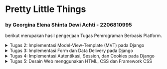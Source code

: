 # Pretty Little Things 
### by Georgina Elena Shinta Dewi Achti - 2206810995
berikut merupakan hasil pengerjaan Tugas Pemrograman Berbasis Platform.

<details>
<summary>Tugas 2: Implementasi Model-View-Template (MVT) pada Django</summary>

# TUGAS 2📕
Projek ini dibuat dengan tujuan memenuhi Tugas 2 Pemrograman Berbasis Platform. Link app dapat di akses [di sini](https://prettylittlethings-co.adaptable.app).

Saya akan menjelaskan beberapa poin-poin berikut:
1. Implementasi dalam proses pembuatan proyek Django: **PrettyLittleThings-Co**
2. Bagan request client ke web aplikasi berbasis Django beserta responnya
3. Alasan penggunaan Virtual Environment
4. Penjelasan terkait MVC, MVT, MVVM serta perbedaan dari ketiganya

## Implementasi dalam proses pembuatan proyek Django: PrettyLittleThings-Co
<details>
<summary>Pembuatan Projek Django</summary> 
Membuat suatu repository baru di GitHub dengan nama "PrettyLittleThings-Co" lalu diclone di local. Kemudian saya membuat file `requirements.txt` pada folder direktori local saya dan menuliskan requirements yang diperlukan dari tutorial, yaitu:

```
django
gunicorn
whitenoise
psycopg2-binary
requests
urllib3
```

Setelah itu, saya lanjut untuk mendownload dengan menjalankan command:
1. `python3 -m venv env ` -> untuk membuat virtual environment
2. `source env/bin/activate` -> mengaktifasi virtual environment
3. `pip3 install -r requirements.txt` -> menginstall module Django di virtual environment.
4. `django-admin startproject inventory_co .` -> membuat proyek Django

Pada poin terakhir, command tersebut nantinya akan berisi file-file pendukung proyek.

Setelah itu saya menguji deploy di localhost dengan melakukan command`./manage.py runserver` lalu klik `http://localhost:8000`. Jika terlihat ada roket dengan tulisan succesful, maka deploy berhasil🤩
</details>
<details>
<summary>Membuat dan Menjalankan Aplikasi</summary> 
Selanjutnya, saya mengubah `ALLOWED_HOSTS` di file `settings.py` dengan menambahkan `"*"` agar proyek ini bisa dijalankan di domain apapun:

```
ALLOWED_HOSTS = ["*"]
```

jalankan command:

```
python3 manage.py startapp main
```

sehingga terbentuk folder `main` di root repository. Tambahkan nama aplikasi di folder `inventory_co` di file `settings.py` pada bagian `INSTALLED_APPS`, seperti berikut:

```
INSTALLED_APPS = [
    ...,
    'main',
    ...
]
```
</details>
<details>
<summary>Membuat Model Aplikasi Main</summary> 
Saya melakukan modifikasi pada file `models.py` di folder `main` dengan menambahkan kode;

```
class Item(models.Model):
    name = models.CharField(max_length=255)
    amount = models.IntegerField()
    description = models.TextField()
```

Kemudian, agar Django dapat menyesuaikan struktur basis data dengan model yang baru dibuat, lakukan migrate dengan menjalankan command:

```
python3 manage.py makemigrations
python3 manage.py migrate
```

Maka, model pada aplikasi dan basis data telah sesuai dengan yang kita inginkan.
</details>
<details>
<summary>Membuat Fungsi main.html dan views.py</summary>
Saya membuat direktori baru bernama `templates` di dalam direktori aplikasi main. Di dalam direktori `templates`, saya membuat berkas baru bernama `main.html` dengan isi:

```
<!DOCTYPE html>
<html lang="en">
<head>
    <meta charset="UTF-8">
    <meta name="viewport" content="width=device-width, initial-scale=1.0">
    <title>Hi! It's Pretty Little Things Here~</title>
</head>
<body>
    <h1>{{judul}}</h1>

    <h5>Seller name: </h5>
    <p>{{ name }}<p>

    <h5>The Items: </h5>
    <p>{{ item }}<p>

    <h5>Price: </h5>
    <p>{{ price }}<p>

    <h5>Address: </h5>
    <p>{{ adress }}<p>

</body>
</html>
```

Kemudian pada file `views.py` pada aplikasi `main` saya menambahkan impor:

```
from django.shortcuts import render
```

serta menambahkan fungsi `show_main` sebagai berikut:

```
def show_main(request):
    context = {
        'judul': 'Hi! It is Pretty Little Things Here~',
        'name': 'Elena',
        'item': 'DIY Bracellet',
        'amount': '10',
        'price': ' Rp10.000,-',
        'adress': 'Jl. Yu'
    }

    return render(request, "main.html", context)
```

</details>
<details>
<summary>Melakukan Routing</summary> 
Proses routing dilakukan melalui file `urls.py` pada folder main dengan mengisi dengan kode berikut:

```
from django.urls import path
from main.views import show_main

app_name = 'main'

urlpatterns = [
    path('', show_main, name='show_main'),
]
```

Function `show_main` bertujuan untuk menampilkan aplikasi dengan mengakses `main.views`. Lalu, lakukan proses routing pada file `urls.py` di direktori `inventory_co` dan isi dengan kode:

```
from django.contrib import admin
from django.urls import path, include

urlpatterns = [
    path('admin/', admin.site.urls),
    path('main/', include('main.urls'))
]
```

</details>
<details>
<summary>Melakukan Deployment</summary>
Cek kembali aplikasi sebelum melakukan deployment dengan menjalankan command:

```
python3 manage.py runserver
```

lalu masuk ke server `http://localhost:8000/main/`

Jika aplikasi dapat berjalan dengan baik, lanjutkan dengan melakukan add, commit, dan push ke dalam repository:

```
git add .
git commit -m "the main app"
git push -u origin master
```

Terakhir, saya melakukan deploy di Adaptable. Dimulai dengan  menggunakan Python App Template dengan menklik `+NEW APP`, lalu connect dengan repositori pilihan, kemudian memilih `Python App Template`, kemudian pilih opsi `PostgreSQL`. Kalian diminta untuk mengecek python version kalian dengan command:

```
python3 --version
```

Setelah itu, isi bagian command dengan:

```
python manage.py migrate && gunicorn PrettyLittleThings-Co.wsgi
```

Tunggu aplikasi hingga proses deploy selesai.
</details>


## Bagan request client ke web aplikasi berbasis Django beserta responnya
![](https://i.imgur.com/ltmg32e.png)
Terdapat komponen `client`, `urls.py`, `views.py`, `models.py`, serta berkas html `main.html` yang menjadi bagian dari berjalannya sistem. Sistem dimulai dengan **request** yang dikirimkan oleh `client` ke `urls.py` untuk mengolah file request yang kemudian dilanjutkan ke `views.py`. Pada `views.py` memproses data, mengambil data dari database, kemudian lanjut ke `models.py` dan merender berkas `main.html`. Setelah template data berhasil dirender, halaman akan dikembalikan sebagai HTTP Response kepada client.


## Alasan penggunaan Virtual Environment
Pada Django, virtual environment memiliki banyak manfaat yang digunakan dalam pengembangan Python bagi para pengguna. Manfaat berupa:

- **Isolasi Dependensi.**
    Dapat memungkinkan kita untuk menciptakan lingkungan pengembangan terisolasi di mana setiap proyek memiliki dependensi Python yang independen sehingga dapat menghindari konflik antara versi paket yang berbeda di berbagai proyek. Dalam virtual environment, kita dapat mengelola data secara terpisah untuk setiap proyek, membuat manajemen dependensi lebih mudah, dan mengurangi risiko masalah kompatibilitas.

- **Reproducible Environment.**
    Dapat membuat environment pengembangan yang dapat direplikasi dengan mudah di mesin lain atau oleh rekan tim. Hal ini dapat memastikan bahwa suatu proyek mampu dijalankan dengan benar di berbagai environment.

- **Keamanan dan Stabilitas.**
    Dapat melindungi sistem operasi dari perubahan tak terduga yang dapat disebabkan oleh proyek Python yang tidak terkendali. Hal ini dapat menjaga stabilitas dari environment proyek yang sedang kita jalankan.

Tanpa virtual environment, kita tetap dapat membuat aplikasi web berbasis Django. Namun, sangat tidak disarankan karena tanpa virtual environment, terdapat beberapa risiko serta potensi masalah yang dapat terjadi, seperti:

- **Konflik Dependensi.**
    Proyek Django yang berbeda mungkin memerlukan versi yang berbeda dari paket Python atau library tertentu sehingga proyek-proyek tersebut dapat saling mempengaruhi dan menimbulkan konflik dependensi.

- **Kesulitan Manajemen Dependensi.**
    Manajemen dependensi proyek akan menjadi lebih sulit karena kita harus memantau dan mengelola semua dependensi global di tingkat sistem.

- **Kurangnya Reproducibility.**
    Sulit memastikan bahwa proyek dapat dijalankan dengan benar di environment pengembangan yang berbeda sehingga menimbulkan kemungkinan masalah ketika kita ingin berbagi proyek atau mengerjakannya di tempat lain.


## Penjelasan terkait MVC, MVT, MVVM serta perbedaan dari ketiganya
MVC, MVT, dan MVVM adalah tiga arsitektur desain yang digunakan dalam pengembangan perangkat lunak, terutama dalam pengembangan aplikasi web. 

### MVC (Model-View-Controller):
1. **Model** -> mengelola data dan berisi logika untuk pemrosesan data.

2. **View** -> tampilan dan presentasi data kepada pengguna untuk menampilkan informasi.

3. **Controller** -> mengontrol alur aplikasi dan mengatur interaksi antara Model dan View.

### MVT (Model-View-Template):

1. **Model** -> mengelola data dan berisi logika untuk pemrosesan data.

2. **View** -> tampilan dan presentasi data kepada pengguna untuk menampilkan informasi.

3. **Template** -> mengontrol tampilan secara langsung dan memungkinkan pengembang untuk memisahkan logika presentasi dari tampilan.

## MVVM (Model-View-ViewModel):

1. **Model** -> mengelola data dan berisi logika untuk pemrosesan data.

2. **View** -> tampilan dan presentasi data kepada pengguna untuk menampilkan informasi.

3. **ViewModel** -> mengubah data Model ke format yang dapat ditampilkan oleh View.

Terdapat beberapa perdebaan dari MVC, MVT, dan MVVM. MVC lebih mengarah ke pemisahan peran antara Model, View, dan Controller, tetapi sering kali tugas Controller menjadi kompleks dalam aplikasi yang besar. MVT menggunakan Template untuk mengelola tampilan, yang memungkinkan pemisahan logika presentasi dari tampilan. Terakhir, MVVM lebih mengarah ke pemisahan data dan tampilan dimana ViewModel bertanggung jawab untuk memformat data dari Model agar sesuai dengan tampilan View, sehingga tampilan tidak perlu memiliki logika pemformatan data. Mereka memiliki konsep yang mirip dalam pemisahan tanggung jawab dalam pengembangan perangkat lunak, tetapi memiliki perbedaan dalam implementasi dan penekanannya pada pemisahan tugas.
</details>

<details>
<summary>Tugas 3: Implementasi Form dan Data Delivery pada Django</summary>

# TUGAS 3📗
Projek ini dibuat dengan tujuan memenuhi Tugas 3 Pemrograman Berbasis Platform.

Saya akan menjelaskan beberapa poin-poin berikut:
1. Perbedaan antara form POST dan form GET dalam Django
2. Perbedaan utama antara XML, JSON, dan HTML dalam konteks pengiriman data?
3. Alasan mengapa JSON sering digunakan dalam pertukaran data antara aplikasi web modern
4. Penjelasan cara saya mengimplementasikan lanjutan proses pembuatan proyek **PrettyLittleThings-Co**

## form `POST` vs form `GET` in Django

`Form` adalah elemen HTML yang digunakan untuk mengumpulkan data dari pengguna, seperti input teks, tombol radio, atau checkbox yang memungkinkan pengguna untuk mengirim data ke _web server_ untuk diproses.

| Perbedaan | Post | Get |
| ------- | ------- | ------- |
| Pengiriman Data | Mengirim data sebagai bagian dari permintaan HTTP dan bersifat tersembunyi  | Mengirim data melalui query string dalam URL |
| Keamanan | Lebih aman karena data tidak terlihat di URL | data ditampilkan secara terbuka dalam URL |
| Penggunaan | Membuat, memperbarui, atau menghapus data sehingga cocok untuk mengirim data sensitif | Melakukan pencarian atau menampilkan data sehingga cocok untuk permintaan yang hanya mengambil data dari server tanpa mengubahnya|
| Kapasitas Data | Dapat mengirim jumlah data yang lebih besar karena data disimpan di tubuh permintaan | Dibatasi oleh panjang URL sehingga kurang cocok untuk data yang besar |

## `XML` vs `JSON` vs `HTML` dalam Pengiriman Data
| Perbedaan | XML | JSON | HTML |
| --------- | --- | ---- | ---- |
| Singkatan | eXtensible Markup Language | JavaScript Object Notation | HyperText Markup Language |
| Tujuan |  dirancang terutama untuk menyimpan, mengirimkan, dan mengatur data | merepresentasikan data dengan format sederhana yang mudah dibaca mesin dan manusia dengan menyajikan pasangan key-value di dalam suatu array | mendefinisikan tata letak, konten, serta visual halaman web yang mencakup elemen seperti judul, paragraf, daftar, tautan, dan komponen multimedia |
| Penggunaan | Digunakan dalam pertukaran data antara sistem yang berbeda dan perlu menggambarkan data yang kompleks dan terstruktur dengan baik | Digunakan dalam pengembangan aplikasi web karena mudah dibaca oleh manusia dan mudah digunakan oleh bahasa pemrograman modern | Digunakan untuk menampilkan konten web sehingga dapat diakses oleh browser web |


## `JSON` sering digunakan dalam Pertukaran Data antara App Web Modern?!
Seperti yang telah dibahas sebelumnnya, `JSON` (JavaScript Object Notation) merupakan format Bahasa-Independen yang berasal dari JavaScript yang dapat dibaca dan ditulis oleh manusia. Terdapat beberapa kegunaan dari `JSON`, yaitu:
- **Transfer data dengan mudah.**
Menyimpan semua data dalam array sehingga transfer data menjadi lebih mudah. Itu sebabnya `JSON` sangat baik untuk berbagi data dengan ukuran berapa pun, termasuk audio, video, dan lain-lain.
- **Ringan dan Mudah dibaca.** 
Sintaksnya sangat kecil, mudah, dan ringan sehingga menjadi alasan mengeksekusi dan merespons dengan cara yang lebih cepat.
- **Dukungan Bahasa Pemrograman.** 
`JSON` didukung oleh hampir semua bahasa pemrograman, sehingga memungkinkan interoperabilitas yang baik antara berbagai teknologi dan aplikasi. `JSON` memiliki jangkauan luas untuk dukungan browser kompatibilitas dengan sistem operasi sehingga tidak memerlukan banyak usaha untuk membuat semuanya kompatibel dengan browser.
- **Dukungan untuk Nested Data.** 
`JSON` mendukung data berjenjang (nested) yang memungkinkan representasi data yang kompleks dan terstruktur dengan mudah. Hal ini berguna dalam situasi di mana data memiliki hubungan hierarkis. 

# Implementasi Data
_notes: terdapat perubahan nama variabel/objek dari Tugas 2, yaitu `Item` menjadi `Product` di Tugas 3._
<details>
<summary>Membuat Input Form</summary>

Kita perlu membuat form untuk mendapatkan data baru yang ingin ditampilkan. Sebelum itu, saya membuat direktori baru pada **root** dengan nama `templates` yang di dalamnya terdapat file `base.html` yang berisi:

```
{% load static %}
<!DOCTYPE html>
<html lang="en">
    <head>
        <meta charset="UTF-8" />
        <meta
            name="viewport"
            content="width=device-width, initial-scale=1.0"
        />
        {% block meta %}
        {% endblock meta %}
    </head>

    <body>
        {% block content %}
        {% endblock content %}
    </body>
</html>
```
Saya melakukan konfigurasi pada `settings.py` di direktori `inventory_co` agar `base.html` terdeteksi sebagai template dengan menambahkan:

```
...
TEMPLATES = [
    {
        'BACKEND': 'django.template.backends.django.DjangoTemplates',
        'DIRS': [BASE_DIR / 'templates'], # kode ini
        'APP_DIRS': True,
        ...
    }
]
...
```

Kemudian, saya mengubah `main.html` pada direktori `main/templates` terlebih dahulu agar dapat menggunakan `base.html` sebagai template dasarnya dengan kode:

```
{% extends 'base.html' %}

{% block content %}
    <h1>{{judul}}</h1>

    <h5>Seller name: </h5>
    <p>{{ name }}<p>

    <h5>The Items: </h5>
    <p>{{ item }}<p>

    <h5>Price: </h5>
    <p>{{ price }}<p>

    <h5>Address: </h5>
    <p>{{ adress }}<p>

{% endblock content %}
```

Selanjutnya, saya sudah dapat fokus untuk membuat input form. Saya membuat berkas `forms.py` pada direktori `main` kemudian mengisi file dengan:

```
from django.forms import ModelForm
from main.models import Product

class ProductForm(ModelForm):
    class Meta:
        model = Product
        fields = ["name", "price", "description"]

```

Selanjutnya, saya mengubah fungsi `show_main` dan menambahkan fungsi `create_product` pada file `views.py` dalam direktori `main` dengan kode berikut:

```
def show_main(request):
    products = Product.objects.all()

    context = {
        'judul': 'Hi! It is Pretty Little Things Here~',
        'name': 'Elena',
        'item': 'DIY Bracellet',
        'amount': '10',
        'price': ' Rp10.000,-',
        'adress': 'Jl. Yu',
        'products': products
    }

    return render(request, "main.html", context)

def create_product(request):
    form = ProductForm(request.POST or None)

    if form.is_valid() and request.method == "POST":
        form.save()
        return HttpResponseRedirect(reverse('main:show_main'))

    context = {'form': form}
    return render(request, "create_product.html", context)

```
Fungsi `create_product` menangani input baru dari form yang akan membuat sebuah objek **ProductForm** berdasarkan data yang diterima dari `request.POST` (data yang dikirimkan melalui form). Lalu, diperiksa kembali apakah form tersebut valid dengan menggunakan `form.is_valid()` dan apabila valid dan metode request adalah POST, data produk baru akan disimpan ke database melalui `form.save()`, kemudian pengguna akan diarahkan kembali ke halaman utama dengan **HttpResponseRedirect**.

Berikutnya, saya membuat file `create_product.html` pada direktori `main` yang berisi:
```
{% extends 'base.html' %} 

{% block content %}
<h1>Add New Product</h1>

<form method="POST">
    {% csrf_token %}
    <table>
        {{ form.as_table }}
        <tr>
            <td></td>
            <td>
                <input type="submit" value="Add Product"/> # tombol
            </td>
        </tr>
    </table>
</form>

{% endblock %}
```
yang akan menampilkan halaman form untuk menambah item baru. File ini mencakup form dengan token CSRF, bidang-bidang form, dan tombol "Add Product" yang mengirimkan data form ke view create_product.

Kemudian pada `main.html` di direktori `main`, saya menambahkan kode:

```
...
<table>
    <tr>
        <th>Name</th>
        <th>Price</th>
        <th>Description</th>
        <th>Date Added</th>
    </tr>

    {% comment %} Berikut cara memperlihatkan data produk di bawah baris ini {% endcomment %}

    {% for product in products %}
        <tr>
            <td>{{product.name}}</td>
            <td>{{product.price}}</td>
            <td>{{product.description}}</td>
            <td>{{product.date_added}}</td>
        </tr>
    {% endfor %}
</table>

<br />

<a href="{% url 'main:create_product' %}"> # tombol
    <button>
        Add New Product
    </button>
</a>

{% endblock content %}
```
untuk menampilkan data produk yang diterima dari view `show_main` dalam bentuk tabel, serta tombol yang akan mengarahkan user pada halaman form penambahan product.


</details>

<details>
<summary>Menambahkan Fungsi pada Views</summary>

Saya menambahkan 5 fungsi views untuk melihat objek yang sudah ditambahkan dalam format `HTML`, `XML`, `JSON`, `XML` by **ID**, dan `JSON` by **ID**. Untuk format `XML` dan `JSON`, saya akan menambahkan import **HttpResponse** dan **serializers** pada `views.py`di folder `main`.

Format `HTML`:
```
def show_main(request):
    products = Product.objects.all()

    context = {
        'judul': 'Hi! It is Pretty Little Things Here~',
        'name': 'Elena',
        'item': 'DIY Bracellet',
        'amount': '10',
        'price': ' Rp10.000,-',
        'adress': 'Jl. Yu',
        'products': products
    }

    return render(request, "main.html", context)
```
`products = Product.objects.all()` mengambil semua objek Product dari database dengan Product.objects.all() dan menyimpannya dalam variabel product. Data item kemudian disertakan dalam konteks dan akan ditampilkan dalam template HTML `main.html`.


Format `XML`:

```
def show_xml(request):
    data = Product.objects.all()
    return HttpResponse(serializers.serialize("xml", data), content_type="application/xml")
```

Format `JSON`:

``` 
def show_json(request):
    data = Product.objects.all()
    return HttpResponse(serializers.serialize("json", data), content_type="application/json")
```


Format `XML` by **ID**:

```
def show_xml_by_id(request, id):
    data = Product.objects.filter(pk=id)
    return HttpResponse(serializers.serialize("xml", data), content_type="application/xml")
```

Format `JSON` by **ID**:
``` 
def show_json_by_id(request, id):
    data = Product.objects.filter(pk=id)
    return HttpResponse(serializers.serialize("json", data), content_type="application/json")
```
</details>
<details>
<summary>Membuat Routing URL</summary>

Tambahkan kelima path **url** fungsi diatas ke dalam **urlpatterns** pada `urls.py` di folder `main`. Tidak lupa untuk meng-import-nya dari `views.py`.

``` 
from django.urls import path
from main.views import show_main, create_product, show_xml, show_json, show_xml_by_id, show_json_by_id 

app_name = 'main'

urlpatterns = [
    path('', show_main, name='show_main'),
    path('create-product', create_product, name='create_product'),
    path('xml/', show_xml, name='show_xml'), 
    path('json/', show_json, name='show_json'), 
    path('xml/<int:id>/', show_xml_by_id, name='show_xml_by_id'),
    path('json/<int:id>/', show_json_by_id, name='show_json_by_id'), 
]
```

Dengan begitu, input form sudah selesai dibuat dan siap digunakan. Jalankan command `python manage.py runserver` dan kunjungi http://localhost:8000.
</details>

<details>
<summary>Postman Screenshot</summary>

1. Screenshot `HTML`
![](https://i.imgur.com/BSpmURi.png)
![](https://i.imgur.com/XN5WnWL.png)

2. Screenshot `XML`
![](https://i.imgur.com/utbizIL.png)

3. Screenshot `XML` by **ID**
![](https://i.imgur.com/6qx8lbV.png)

4. Screenshot `JSON`
![](https://i.imgur.com/9LOAx1D.png)

5. Screenshot `JSON` by **ID**
![](https://i.imgur.com/h7u3xHo.png)

</details>
</details>

<details>
<summary> Tugas 4: Implementasi Autentikasi, Session, dan Cookies pada Django </summary>

# Tugas 4📙
Projek ini dibuat dengan tujuan memenuhi Tugas 4 Pemrograman Berbasis Platform.

Saya akan menjelaskan beberapa poin-poin berikut:

- Apa itu Django UserCreationForm, serta apa kelebihan dan kekurangannya
- Perbedaan antara autentikasi dan otorisasi dalam konteks Django, dan alasan mengapa keduanya penting
- Apa itu cookies dalam konteks aplikasi web, dan bagaimana Django menggunakan cookies untuk mengelola data sesi pengguna
- Apakah penggunaan cookies aman secara default dalam pengembangan web, atau apakah ada risiko potensial yang harus diwaspadai?
- Cara saya mengimplementasikan checklist di atas secara step-by-step.

## Django `UserCreationForm`🧐
 Django `UserCreationForm` adalah sebuah form Django yang digunakan untuk membuat user baru di dalam suatu web app. `UserCreationForm` umumnya memiliki 3 field, yaitu `username`, `password1`, dan `password2`. Field `password2` biasanya digunakan untuk mengonfirmasi password sebelumya.

| Kelebihan | Kekurangan |
| --------- | ---------- |
| mudah digunakan karena merupakan default form dari Django sehingga tidak perlu membuat model form lagi dan data pendaftar dapat langsung disimpan di database. | tidak customizable secara ekstensif karena memiliki tingkat kustomisasi yang terbatas sehingga membutuhkan model form dengan field tambahan atau logika validasi yang lebih kompleks sehingga untuk penambahan field lain dan perubahan tampilan harus dilakukan perubahan sendiri. |
| validasi otomatis yang mana data yang dimasukkan oleh pengguna, yaitu keunikan nama pengguna, kata sandi yang cukup kuat, dll akan melakukan validasi secara otomatis. | |
| secara langsung berintegrasi dengan Django's _authentication system_ yang membuat mudah untuk menambahkan sistem autentikasi ke dalam aplikasi Django. | |

## Autentikasi 🆚 Otorisasi dalam Konteks Django
**PERBEDAAN👐🏻**
- Autentikasi adalah proses verifikasi siapa user yang berusaha menggunakan akses yang melibatkan verifikasi nama pengguna (username) dan kata sandi (password) yang dimasukkan oleh pengguna sesuai dengan yang ada dalam database. 
- Otorisasi adalah proses verifikasi user yang telah diautentikasi apakah dapat mengakses suatu sistem sehingga proses ini memutuskan apa yang diperbolehkan atau tidak diperbolehkan untuk pengguna yang sudah terautentikasi. 

**Mengapa Keduanya Penting?**

Autentikasi penting untuk memastikan bahwa pengguna yang masuk adalah pengguna yang sah, sedangkan otorisasi penting untuk mengontrol hak akses pengguna dalam aplikasi. Dengan kombinasi autentikasi dan otorisasi, kita dapat memastikan bahwa pengguna hanya dapat mengakses bagian dari aplikasi yang sesuai dengan izin mereka untuk menjaga keamanan serta privasi data.

## Cookies dalam Konteks Aplikasi Web Django🍪✨
**Apa itu Cookies🤔💭?**

Cookies adalah penyimpanan data client yang disimpan oleh server web dan dikirim kembali ke server setiap kali permintaan dilakukan. Jadi, penyimpanan bersifat **sementara** karena data hanya tersimpan ketika pengguna sedang melakukan interaksi di dalam aplikasi web. Cookies mengandung informasi tertentu, seperti pengenal sesi atau preferensi pengguna, dan disimpan dalam penyimpanan lokal browser. 

**Cara Django Menggunakan Cookies untuk Mengelola Data Sesi Pengguna**

Cookies dikelola dengan struktur seperti **map** yang terdiri dari **key** dan **value** berupa user dan data yang disimpan. Untuk menjaga keamanan data, pada Django juga terdapat expiration date sehingga ketika pengguna sudah keluar dari aplikasi web, seluruh data pengguna juga akan dinonaktifkan. Umumnya, cookies digunakan untuk menyimpan informasi sementara seperti ID sesi, preferensi pengguna, atau informasi lain yang diperlukan untuk interaksi selama sesi pengguna.

## Keamanan Penggunaan Cookies dalam Pengembangan Web
Cookies disimpan pada browser client sehingga keamanan sebenarnya tergantung pada browser milik client. Selain itu, cookies juga dapat dilihat secara langsung oleh pengguna sehingga data yang disimpan tidak aman jika digunakan untuk menyimpan sesuatu yang sifatnya **private**.

Beberapa resiko potensial yang harus diwaspadai terhadap keamanan cookies adalah adanya Cookie Theft yaitu pencurian cookies karena mendapat akses ilegal ke cookies pengguna. Umumnya menyerang informasi pengguna yang bersifat private seperti ID, validation token, dan lain-lain sehingga sesi pengguna dapat diambil alih.

Beberapa risiko potensial yang terkait dengan penggunaan cookies, berupa:
- **Cross-Site Scripting (XSS)**. Terjadi ketika data yang disimpan dalam cookies tidak dihindari atau disaring dengan benar. Penyerang dapat memasukkan kode skrip berbahaya ke dalam cookies yang akan dieksekusi oleh browser pengguna saat cookies tersebut digunakan.
- **Session Hijacking**. Terjadi ketika cookies digunakan untuk mengelola sesi pengguna dan tidak dienkripsi dengan baik, ada risiko sesi pengguna yang dapat dicuri oleh penyerang dan penyerang masuk ke akun pengguna tanpa izin.
- **Man-in-the-Middle (MitM) Attacks**. Terjadi ketika koneksi antara pengguna dan server tidak aman (contoh, tanpa HTTPS) sehingga cookies dapat disadap oleh penyerang saat transit. 

## Implementasi Data💻
<details>
<summary>Implementasi fungsi Registrasi, Log in, dan Log out</summary>

Untuk mengimplementasikan fungsi registrasi, login, dan logout, pada subdirektori `main` di `views.py` saya menambahkan:
```
from django.shortcuts import redirect
from django.contrib.auth.forms import UserCreationForm
from django.contrib import messages  
from django.contrib.auth import authenticate, login
from django.contrib.auth import logout
from django.contrib.auth.decorators import login_required
```

Setelah mengimpor, saya juga mendefinisikan masing-masing functionnya, seperti:
- `register(request)` -> menghasilkan formulir registrasi secara otomatis dan menghasilkan akun pengguna ketika data di-submit dari form
```
def register(request):
    form = UserCreationForm()

    if request.method == "POST":
        form = UserCreationForm(request.POST)
        if form.is_valid():
            form.save()
            messages.success(request, 'Your account has been successfully created!')
            return redirect('main:login')
    context = {'form':form}
    return render(request, 'register.html', context)
```
- `login_user(request)` -> mengautentikasi pengguna yang ingin login.
```
def login_user(request):
    if request.method == 'POST':
        username = request.POST.get('username')
        password = request.POST.get('password')
        user = authenticate(request, username=username, password=password)
        if user is not None:
            login(request, user)
            response = HttpResponseRedirect(reverse("main:show_main")) 
            response.set_cookie('last_login', str(datetime.datetime.now())) #cookie
            return response
        else:
            messages.info(request, 'Sorry, incorrect username or password. Please try again.')
    context = {}
    return render(request, 'login.html', context)
```

- `logout_user(request)` -> melakukan mekanisme logout.
```
def logout_user(request):
    logout(request)
    response = HttpResponseRedirect(reverse('main:login'))
    response.delete_cookie('last_login') #cookie
    return response
```

Kemudian, pada subdirektori `main/templates` saya membuat file:
- `register.html` dengan kode:
```
{% extends 'base.html' %}

{% block meta %}
    <title>Register</title>
{% endblock meta %}

{% block content %}  

<div class = "login">
    
    <h1>Register</h1>  

        <form method="POST" >  
            {% csrf_token %}  
            <table>  
                {{ form.as_table }}  
                <tr>  
                    <td></td>
                    <td><input type="submit" name="submit" value="Daftar"/></td>  
                </tr>  
            </table>  
        </form>

    {% if messages %}  
        <ul>   
            {% for message in messages %}  
                <li>{{ message }}</li>  
                {% endfor %}  
        </ul>   
    {% endif %}

</div>  

{% endblock content %}
```
- `login.html` dengan kode:
```
{% extends 'base.html' %}

{% block meta %}
    <title>Login</title>
{% endblock meta %}

{% block content %}

<div class = "login">

    <h1>Login</h1>

    <form method="POST" action="">
        {% csrf_token %}
        <table>
            <tr>
                <td>Username: </td>
                <td><input type="text" name="username" placeholder="Username" class="form-control"></td>
            </tr>
                    
            <tr>
                <td>Password: </td>
                <td><input type="password" name="password" placeholder="Password" class="form-control"></td>
            </tr>

            <tr>
                <td></td>
                <td><input class="btn login_btn" type="submit" value="Login"></td>
            </tr>
        </table>
    </form>

    {% if messages %}
        <ul>
            {% for message in messages %}
                <li>{{ message }}</li>
            {% endfor %}
        </ul>
    {% endif %}     
        
    Don't have an account yet? <a href="{% url 'main:register' %}">Register Now</a>

</div>

{% endblock content %}
```

Kemudian, pada subdirektori `main` di `views.py` saya mengimport `from django.contrib.auth.decorators import login_required` dan  mengatur bagian `login_required` pada bagian atas `show_main`:
```
@login_required(login_url='/login')
def show_main(request):
...
```

Lalu, saya menyambungkannya ke file urls.py untuk setiap path register, login, dan logout, seperti berikut:
- import:
```
from main.views import register 
from main.views import login_user
from main.views import logout_user
```
- di dalam `urlpatterns`
```
    ...
    path('register/', register, name='register'),
    path('login/', login_user, name='login'),
    path('logout/', logout_user, name='logout'),
    ...
```

</details>
<details>
<summary>Membuat dua akun pengguna dengan masing-masing tiga dummy data </summary>

Saya melakukan uji coba dengan menjalankan program pada http://localhost:8000/ dan memanfaatkan fungsi register untuk mendaftarkan 2 akun baru, yaitu `georginaelena` dan `georginaelena_2`. Kemudian, untuk masing-masing akun yang telah dibuat, saya menerapkan fungsi login, menambahkan masing-masing 3 dummy data, dan menerapkan fungsi logout. Berikut tampilan website pada kedua akun:
- user: `georginaelena`
![](https://i.imgur.com/jasrAtb.png)

- user: `georginaelena_2`
![](https://i.imgur.com/z77W0VM.png)

</details>
<details>
<summary>Menghubungkan model Product dengan User</summary>

Dalam menghubungkan model Product dengan User, pertama-tama  pada `models.py` dalam subdirektori `main`, saya mengimpor:
```
...
from django.contrib.auth.models
...
```
untuk mengimport User ke dalam `models.py`. Setelah itu, pada Product saya tambahkan:
```
class Product(models.Model):
    user = models.ForeignKey(User, on_delete=models.CASCADE)
    ...
```
Simpan semua perubahan, dan lakukan migrasi model dengan `python manage.py makemigrations` dan ` python manage.py migrate`.
Lalu, mengubah kode di views.py untuk create_item dan show_main sebagai berikut:
```
@login_required(login_url='/login')
def show_main(request):
    products = Product.objects.filter(user=request.user) #menambahkan ini

    context = {
        'judul': 'Hi! It is Pretty Little Things Here~',
        'name': request.user.username, #menambahkan ini
        'item': 'DIY Bracellet',
        'amount': '10',
        'price': ' Rp10.000,-',
        'adress': 'Jl. Yu',
        'products': products,
        'last_login': request.COOKIES['last_login'], #cookie
    }

    return render(request, "main.html", context)

def create_product(request):
    form = ProductForm(request.POST or None)

    if form.is_valid() and request.method == "POST": #mengubah ini
        product = form.save(commit=False)
        product.user = request.user
        product.save()
        return HttpResponseRedirect(reverse('main:show_main'))

    context = {'form': form}
    return render(request, "create_product.html", context)
```
Dengan ini, sudah terhubunglah model Product dengan User serta cookie dan context akan disesuaikan ke dalam HTML file. 

</details>
<details>
<summary>Menampilkan detail informasi pengguna yang sedang Logged in seperti Username dan menerapkan Cookies seperti Last Login di halaman utama aplikasi</summary>

Sebelumnya, saya telah mengatur cookie sehingga informasi pengguna yang sedang logged in dan last login hanya perlu diatur pada file HTML dengan menambahkan:
```
...
<h5>Sesi terakhir login: {{ last_login }}</h5>
...
```
pada `main.html` untuk menampilkannya.

</details>


</details>

<details>
<summary>Tugas 5: Desain Web menggunakan HTML, CSS dan Framework CSS</summary>

# Tugas 5✋🏻
Projek ini dibuat dengan tujuan memenuhi Tugas 5 Pemrograman Berbasis Platform.

Saya akan menjelaskan beberapa poin-poin berikut:
- Manfaat dari setiap element selector dan kapan waktu yang tepat untuk menggunakannya.
- HTML5 Tag yang saya ketahui.
- Perbedaan antara margin dan padding.
- Perbedaan antara framework CSS Tailwind dan Bootstrap. Kapan sebaiknya kita menggunakan Bootstrap daripada Tailwind, dan sebaliknya.
- Cara saya mengimplementasikan checklist secara step-by-step 

## Element Selector🤖
Element selector adalah cara untuk memilih atau menemukan elemen HTML yang ingin kita *style* berdasarkan tipe elemennya. Manfaat dalam hal:

- **Kesederhanaan**. Anda dapat mengatur *style default* untuk semua elemen dengan tipe yang sama. Element selector memungkinkan Anda untuk mengatur gaya untuk semua elemen HTML dengan tipe yang sama, seperti `<p>`, `<h1>`, atau `<div>`. Ini dapat membuat kode CSS Anda lebih sederhana dan mudah dipahami.
- **Kemudahan membaca**. Kode CSS lebih mudah dibaca karena mengikuti struktur HTML yang sudah ada, terutama bagi pengembang yang baru mengenal CSS.
- **Efisiensi**. Anda dapat mengurangi jumlah kode CSS yang perlu ditulis karena satu aturan CSS dapat berlaku untuk banyak elemen yang sama..

Waktu yang tepat untuk menggunakan element selector adalah saat pembuat ingin mengatur *style default* untuk tipe elemen HTML tertentu di seluruh situs web yang dimiliki serta ingin menghindari penggunaan kelas atau ID tambahan. Contohnya, jika Anda ingin mengubah warna teks untuk semua elemen `<p>`, Anda dapat menggunakan element selector `<p>`. Namun, perlu diingat bahwa penggunaan element selector dengan sangat luas dapat membuatnya sulit untuk menyesuaikan elemen individu jika Anda ingin mengubahnya secara berbeda. Oleh karena itu, lebih baik menggunakan kelas atau ID untuk membatasi cakupan gaya Anda dan memberikan lebih banyak fleksibilitas dalam desain.

## HTML5 Tag
HTML5 (Hypertext Markup Language versi 5) adalah bahasa markup versi terbaru yang digunakan untuk membuat dan merancang halaman web dimana memperkenalkan sejumlah elemen baru yang memberikan lebih banyak struktur dan semantik ke dalam dokumen web. Elemen-elemen ini membantu mengidentifikasi dan mengelompokkan konten dengan lebih baik. Berikut merupakan beberapa contoh HTML5 Tag yang saya gunakan pada tugas saya:

- **`<div>`**:
   - Fungsi: Digunakan untuk mengelompokkan dan memisahkan konten, sering digunakan untuk membuat wadah atau container.
   - Contoh:
     ```html
     <div id="container">
         <p>Ini adalah teks dalam div.</p>
     </div>
     ```

- **`<a>`**:
   - Fungsi: Digunakan untuk membuat tautan ke halaman web lain atau sumber daya online.
   - Contoh:
     ```html
     <a href="https://www.example.com">Kunjungi situs web kami</a>
     ```

- **`<p>`**:
   - Fungsi: Digunakan untuk menampilkan teks paragraf.
   - Contoh:
     ```html
     <p>Ini adalah contoh paragraf.</p>
     ```

- **`<img>`**:
   - Fungsi: Digunakan untuk menampilkan gambar pada halaman web.
   - Contoh:
     ```html
     <img src="gambar.jpg" alt="Deskripsi Gambar">
     ```


- **`<input>`**:
   - Fungsi: Digunakan untuk membuat elemen input dalam formulir.
   - Contoh:
     ```html
     <input type="text" name="nama" placeholder="Masukkan nama Anda">
     ```

- **`<button>`**:
   - Fungsi: Digunakan untuk membuat tombol pada halaman web.
   - Contoh:
     ```html
     <button type="button">Klik Saya</button>
     ```

- **`<form>`**, **`<input>`**, dan **`<button>`** (untuk membuat formulir):
   - Fungsi: Digunakan untuk membuat formulir interaktif yang memungkinkan pengguna mengirimkan data.
   - Contoh:
     ```html
     <form action="proses.php" method="post">
         <label for="nama">Nama:</label>
         <input type="text" id="nama" name="nama">
         <button type="submit">Kirim</button>
     </form>
     ```

- **`<h1>`, `<h2>`, `<h3>`, ..., `<h6>`** (untuk heading):
    - Fungsi: Digunakan untuk judul atau heading dengan tingkat kepentingan yang berbeda.
    - Contoh:
      ```html
      <h1>Judul Utama</h1>
      <h2>Subjudul</h2>
      <p>Isi teks...</p>
      ```

Penting untuk diingat bahwa meskipun HTML5 menawarkan banyak tag baru, penggunaan yang tepat dari tag bergantung pada konten dan struktur halaman web Anda. Anda harus memilih tag yang sesuai dengan semantik kontennya untuk meningkatkan aksesibilitas dan SEO.

## Margin vs Padding🔥
Perbedaan antara margin dan padding adalah bagaimana keduanya memengaruhi tata letak dan tampilan elemen HTML di halaman web. Ini adalah konsep penting dalam desain web dan CSS:

- **Margin:**
   - **Margin** adalah ruang di sekitar elemen HTML, yang merupakan jarak antara elemen tersebut dengan elemen lain di sekitarnya dengan kegunaan untuk mengatur jarak antara elemen dengan elemen-elemen lain di sekitarnya atau dengan tepi halaman.
   - **Margin** tidak memiliki latar belakang atau border, dan elemen-elemen dengan margin yang berdekatan akan memiliki jarak antara satu sama lain sesuai dengan margin masing-masing.

   Contoh penggunaan margin:
   ```css
   .elemen {
       margin: 10px; /* Margin sekitar elemen 10 piksel */
   }
   ```

- **Padding:**
   - **Padding** adalah ruang di sekitar isi dari elemen HTML, yang merupakan jarak antara konten elemen dan bordernya dengan kegunaan untuk mengatur jarak antara konten elemen dan batas atau bordernya.
   - **Padding** memengaruhi tampilan elemen dengan memberikan ruang di sekitar kontennya.

   Contoh penggunaan padding:
   ```css
   .elemen {
       padding: 10px; /* Padding untuk konten elemen 10 piksel */
   }
   ```

**Perbedaan Utama**

| Margin | Padding |
| ------ | ------- |
|  mempengaruhi jarak antara elemen dengan elemen-elemen di sekitarnya atau dengan tepi halaman. | mempengaruhi jarak antara konten elemen dengan bordernya. |
| tidak memiliki latar belakang atau border. | mempengaruhi bagian dalam elemen yang memiliki latar belakang atau border. |
|mempengaruhi tata letak elemen secara global. | mempengaruhi tampilan konten elemen secara lokal di dalamnya

Dalam desain web, pemahaman yang baik tentang perbedaan antara margin dan padding penting untuk mengontrol ruang dan tampilan elemen dengan tepat. Ini memungkinkan Anda untuk mengatur elemen-elemen di halaman web Anda sesuai dengan desain yang diinginkan.

##  CSS Tailwind vs Bootstrap
   Perbedaan antara Tailwind CSS dan Bootstrap
   - **BOOTSTRAP**
        - adalah kerangka kerja CSS yang lebih terstruktur dan datang dengan komponen UI yang siap pakai dengan desain bawaan yang kaya dengan komponen. Bootstrap memiliki gaya default yang mudah dikenali dimana tampilan khas "Bootstrap" yang dapat diubah dengan kustomisasi. Bootstrap memiliki ukuran yang lebih besar daripada Tailwind CSS karena komponen dan gaya default yang lebih banyak. 
        - Jadi, gunakanlah Bootstrap ketika pengembang memerlukan desain yang siap pakai dengan komponen UI yang lebih banyak, ingin menghemat waktu dalam pengembangan, serta pengembang masih termasuk kedalam kategori pemula dalam penggunaan CSS.
   - **TAILWIND CSS**
        -  adalah kerangka kerja CSS yang memberikan kontrol yang lebih besar kepada pengembang sehingga tidak memiliki banyak desain bawaan dan mengharuskan pengembang untuk membangun desain mereka dengan cara yang lebih granular menggunakan kelas CSS. Tailwind tidak memiliki gaya default yang kuat dimana seluruh elemen dimulai dengan tampilan yang sangat sederhana, dan pengembang harus menentukan semua gaya secara eksplisit. Namun, Tailwind memiliki ukuran yang lebih ringan karena hanya menyertakan kelas yang dibutuhkan dalam kode yang dihasilkan.
        - Jadi, gunakanlah Tailwind CSS ketika pengembang ingin total kontrol atas desain dan ingin menghindari gaya default yang berlebihan, telah memiliki pengalaman dalam menulis CSS dan ingin desain yang lebih kustom, serta ingin membangun tampilan yang ringan saja agar dapat memaksimalkan kinerja.

## Implementasi Data💻



</details>
